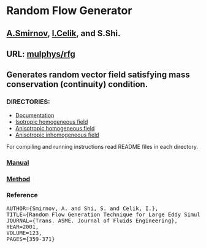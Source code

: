 # Random Flow Generator

## [A.Smirnov](mailto:andrei.v.smirnov@gmail.com), [I.Celik](ismail.celik@wvu.edu), and S.Shi.

## URL: [mulphys/rfg](http://galacticbubble.com/mulphys/rfg)

## Generates random vector field satisfying mass conservation (continuity) condition.

### DIRECTORIES:

- [Documentation](doc/)
- [Isotropic homogeneous field](IsoHomo/)
- [Anisotropic homogeneous field](AnisoHomo/)
- [Anisotropic inhomogeneous field](AnisoInhomo/)

For compiling and running instructions read README files in each directory.

### [Manual](doc/manual.pdf)

### [Method](doc/article.pdf)

### Reference

<pre>
AUTHOR={Smirnov, A. and Shi, S. and Celik, I.},
TITLE={Random Flow Generation Technique for Large Eddy Simulations and Particle-Dynamics Modeling},
JOURNAL={Trans. ASME. Journal of Fluids Engineering},
YEAR=2001,
VOLUME=123,
PAGES={359-371}
</pre>
